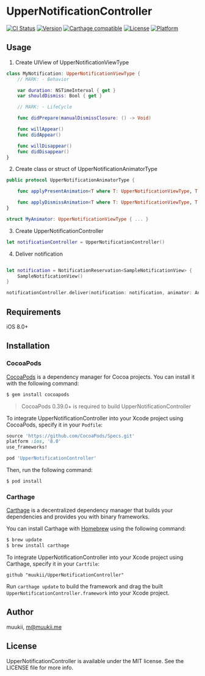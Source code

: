 # UpperNotificationController

[![CI Status](http://img.shields.io/travis/muukii/UpperNotificationController.svg?style=flat)](https://travis-ci.org/muukii/UpperNotificationController)
[![Version](https://img.shields.io/cocoapods/v/UpperNotificationController.svg?style=flat)](http://cocoapods.org/pods/UpperNotificationController)
[![Carthage compatible](https://img.shields.io/badge/Carthage-compatible-4BC51D.svg?style=flat)](https://github.com/Carthage/Carthage)
[![License](https://img.shields.io/cocoapods/l/UpperNotificationController.svg?style=flat)](http://cocoapods.org/pods/UpperNotificationController)
[![Platform](https://img.shields.io/cocoapods/p/UpperNotificationController.svg?style=flat)](http://cocoapods.org/pods/UpperNotificationController)

## Usage

1. Create UIView of UpperNotificationViewType

```swift
class MyNotification: UpperNotificationViewType {
    // MARK: - Behavior

    var duration: NSTimeInterval { get }
    var shouldDismiss: Bool { get }

    // MARK: - LifeCycle

    func didPrepare(manualDismissClosure: () -> Void)

    func willAppear()
    func didAppear()

    func willDisappear()
    func didDisappear()
}
```

2. Create class or struct of UpperNotificationAnimatorType

```swift
public protocol UpperNotificationAnimatorType {

    func applyPresentAnimation<T where T: UpperNotificationViewType, T: UIView>(notificationView notificationView: T, completion: () -> Void)

    func applyDismissAnimation<T where T: UpperNotificationViewType, T: UIView>(notificationView notificationView: T, completion: () -> Void)
}

struct MyAnimator: UpperNotificationViewType { ... }
```

3. Create UpperNotificationController

```swift
let notificationController = UpperNotificationController()
```

4. Deliver notification

```swift

let notification = NotificationReservation<SampleNotificationView> {
    SampleNotificationView()
}

notificationController.deliver(notification: notification, animator: Animator())
```

## Requirements

iOS 8.0+

## Installation
### CocoaPods

[CocoaPods](http://cocoapods.org) is a dependency manager for Cocoa projects. You can install it with the following command:

```bash
$ gem install cocoapods
```

> CocoaPods 0.39.0+ is required to build UpperNotificationController

To integrate UpperNotificationController into your Xcode project using CocoaPods, specify it in your `Podfile`:

```ruby
source 'https://github.com/CocoaPods/Specs.git'
platform :ios, '8.0'
use_frameworks!

pod 'UpperNotificationController'
```

Then, run the following command:

```bash
$ pod install
```

### Carthage

[Carthage](https://github.com/Carthage/Carthage) is a decentralized dependency manager that builds your dependencies and provides you with binary frameworks.

You can install Carthage with [Homebrew](http://brew.sh/) using the following command:

```bash
$ brew update
$ brew install carthage
```

To integrate UpperNotificationController into your Xcode project using Carthage, specify it in your `Cartfile`:

```ogdl
github "muukii/UpperNotificationController"
```

Run `carthage update` to build the framework and drag the built `UpperNotificationController.framework` into your Xcode project.


## Author

muukii, m@muukii.me

## License

UpperNotificationController is available under the MIT license. See the LICENSE file for more info.
